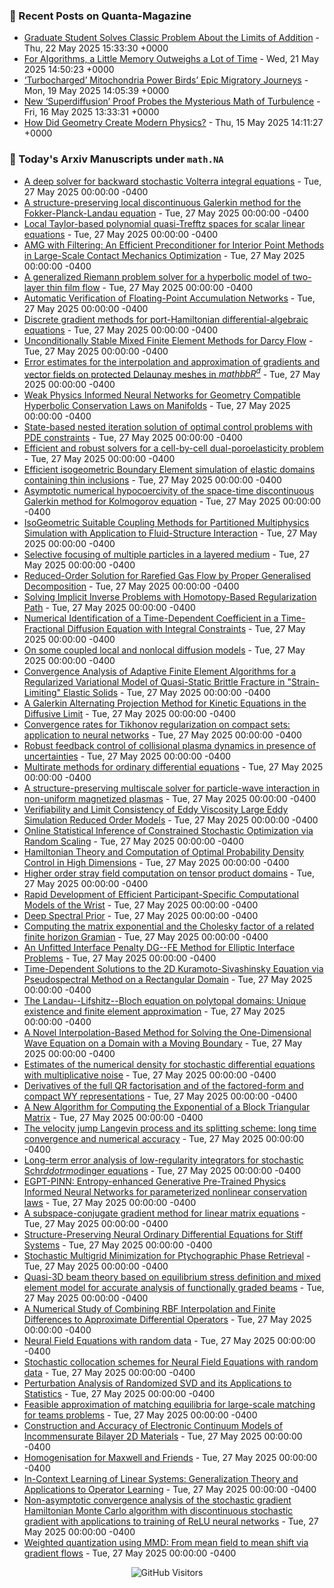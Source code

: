 ### 📝 Recent Posts on Quanta-Magazine
<!-- quanta starts -->
* <a href="https://www.quantamagazine.org/graduate-student-solves-classic-problem-about-the-limits-of-addition-20250522/">Graduate Student Solves Classic Problem About the Limits of Addition</a> - Thu, 22 May 2025 15:33:30 +0000
* <a href="https://www.quantamagazine.org/for-algorithms-a-little-memory-outweighs-a-lot-of-time-20250521/">For Algorithms, a Little Memory Outweighs a Lot of Time</a> - Wed, 21 May 2025 14:50:23 +0000
* <a href="https://www.quantamagazine.org/turbocharged-mitochondria-power-birds-epic-migratory-journeys-20250519/">‘Turbocharged’ Mitochondria Power Birds’ Epic Migratory Journeys</a> - Mon, 19 May 2025 14:05:39 +0000
* <a href="https://www.quantamagazine.org/new-superdiffusion-proof-probes-the-mysterious-math-of-turbulence-20250516/">New ‘Superdiffusion’ Proof Probes the Mysterious Math of Turbulence</a> - Fri, 16 May 2025 13:33:31 +0000
* <a href="https://www.quantamagazine.org/how-did-geometry-create-modern-physics-20250515/">How Did Geometry Create Modern Physics?</a> - Thu, 15 May 2025 14:11:27 +0000
<!-- quanta ends -->


### 📝 Today's Arxiv Manuscripts under ``math.NA``
<!-- arxiv-math-na starts -->
* <a href="https://arxiv.org/abs/2505.18297">A deep solver for backward stochastic Volterra integral equations</a> - Tue, 27 May 2025 00:00:00 -0400
* <a href="https://arxiv.org/abs/2505.18321">A structure-preserving local discontinuous Galerkin method for the Fokker-Planck-Landau equation</a> - Tue, 27 May 2025 00:00:00 -0400
* <a href="https://arxiv.org/abs/2505.18480">Local Taylor-based polynomial quasi-Trefftz spaces for scalar linear equations</a> - Tue, 27 May 2025 00:00:00 -0400
* <a href="https://arxiv.org/abs/2505.18576">AMG with Filtering: An Efficient Preconditioner for Interior Point Methods in Large-Scale Contact Mechanics Optimization</a> - Tue, 27 May 2025 00:00:00 -0400
* <a href="https://arxiv.org/abs/2505.18737">A generalized Riemann problem solver for a hyperbolic model of two-layer thin film flow</a> - Tue, 27 May 2025 00:00:00 -0400
* <a href="https://arxiv.org/abs/2505.18791">Automatic Verification of Floating-Point Accumulation Networks</a> - Tue, 27 May 2025 00:00:00 -0400
* <a href="https://arxiv.org/abs/2505.18810">Discrete gradient methods for port-Hamiltonian differential-algebraic equations</a> - Tue, 27 May 2025 00:00:00 -0400
* <a href="https://arxiv.org/abs/2505.18838">Unconditionally Stable Mixed Finite Element Methods for Darcy Flow</a> - Tue, 27 May 2025 00:00:00 -0400
* <a href="https://arxiv.org/abs/2505.18987">Error estimates for the interpolation and approximation of gradients and vector fields on protected Delaunay meshes in $mathbb{R}^d$</a> - Tue, 27 May 2025 00:00:00 -0400
* <a href="https://arxiv.org/abs/2505.19036">Weak Physics Informed Neural Networks for Geometry Compatible Hyperbolic Conservation Laws on Manifolds</a> - Tue, 27 May 2025 00:00:00 -0400
* <a href="https://arxiv.org/abs/2505.19062">State-based nested iteration solution of optimal control problems with PDE constraints</a> - Tue, 27 May 2025 00:00:00 -0400
* <a href="https://arxiv.org/abs/2505.19157">Efficient and robust solvers for a cell-by-cell dual-poroelasticity problem</a> - Tue, 27 May 2025 00:00:00 -0400
* <a href="https://arxiv.org/abs/2505.19170">Efficient isogeometric Boundary Element simulation of elastic domains containing thin inclusions</a> - Tue, 27 May 2025 00:00:00 -0400
* <a href="https://arxiv.org/abs/2505.19222">Asymptotic numerical hypocoercivity of the space-time discontinuous Galerkin method for Kolmogorov equation</a> - Tue, 27 May 2025 00:00:00 -0400
* <a href="https://arxiv.org/abs/2505.19346">IsoGeometric Suitable Coupling Methods for Partitioned Multiphysics Simulation with Application to Fluid-Structure Interaction</a> - Tue, 27 May 2025 00:00:00 -0400
* <a href="https://arxiv.org/abs/2505.19524">Selective focusing of multiple particles in a layered medium</a> - Tue, 27 May 2025 00:00:00 -0400
* <a href="https://arxiv.org/abs/2505.19555">Reduced-Order Solution for Rarefied Gas Flow by Proper Generalised Decomposition</a> - Tue, 27 May 2025 00:00:00 -0400
* <a href="https://arxiv.org/abs/2505.19608">Solving Implicit Inverse Problems with Homotopy-Based Regularization Path</a> - Tue, 27 May 2025 00:00:00 -0400
* <a href="https://arxiv.org/abs/2505.19738">Numerical Identification of a Time-Dependent Coefficient in a Time-Fractional Diffusion Equation with Integral Constraints</a> - Tue, 27 May 2025 00:00:00 -0400
* <a href="https://arxiv.org/abs/2505.19765">On some coupled local and nonlocal diffusion models</a> - Tue, 27 May 2025 00:00:00 -0400
* <a href="https://arxiv.org/abs/2505.19801">Convergence Analysis of Adaptive Finite Element Algorithms for a Regularized Variational Model of Quasi-Static Brittle Fracture in "Strain-Limiting" Elastic Solids</a> - Tue, 27 May 2025 00:00:00 -0400
* <a href="https://arxiv.org/abs/2505.19929">A Galerkin Alternating Projection Method for Kinetic Equations in the Diffusive Limit</a> - Tue, 27 May 2025 00:00:00 -0400
* <a href="https://arxiv.org/abs/2505.19936">Convergence rates for Tikhonov regularization on compact sets: application to neural networks</a> - Tue, 27 May 2025 00:00:00 -0400
* <a href="https://arxiv.org/abs/2505.19992">Robust feedback control of collisional plasma dynamics in presence of uncertainties</a> - Tue, 27 May 2025 00:00:00 -0400
* <a href="https://arxiv.org/abs/2505.20062">Multirate methods for ordinary differential equations</a> - Tue, 27 May 2025 00:00:00 -0400
* <a href="https://arxiv.org/abs/2505.20210">A structure-preserving multiscale solver for particle-wave interaction in non-uniform magnetized plasmas</a> - Tue, 27 May 2025 00:00:00 -0400
* <a href="https://arxiv.org/abs/2505.18310">Verifiability and Limit Consistency of Eddy Viscosity Large Eddy Simulation Reduced Order Models</a> - Tue, 27 May 2025 00:00:00 -0400
* <a href="https://arxiv.org/abs/2505.18327">Online Statistical Inference of Constrained Stochastic Optimization via Random Scaling</a> - Tue, 27 May 2025 00:00:00 -0400
* <a href="https://arxiv.org/abs/2505.18362">Hamiltonian Theory and Computation of Optimal Probability Density Control in High Dimensions</a> - Tue, 27 May 2025 00:00:00 -0400
* <a href="https://arxiv.org/abs/2505.19180">Higher order stray field computation on tensor product domains</a> - Tue, 27 May 2025 00:00:00 -0400
* <a href="https://arxiv.org/abs/2505.19282">Rapid Development of Efficient Participant-Specific Computational Models of the Wrist</a> - Tue, 27 May 2025 00:00:00 -0400
* <a href="https://arxiv.org/abs/2505.19873">Deep Spectral Prior</a> - Tue, 27 May 2025 00:00:00 -0400
* <a href="https://arxiv.org/abs/2310.13462">Computing the matrix exponential and the Cholesky factor of a related finite horizon Gramian</a> - Tue, 27 May 2025 00:00:00 -0400
* <a href="https://arxiv.org/abs/2312.15402">An Unfitted Interface Penalty DG--FE Method for Elliptic Interface Problems</a> - Tue, 27 May 2025 00:00:00 -0400
* <a href="https://arxiv.org/abs/2312.15559">Time-Dependent Solutions to the 2D Kuramoto-Sivashinsky Equation via Pseudospectral Method on a Rectangular Domain</a> - Tue, 27 May 2025 00:00:00 -0400
* <a href="https://arxiv.org/abs/2406.05808">The Landau--Lifshitz--Bloch equation on polytopal domains: Unique existence and finite element approximation</a> - Tue, 27 May 2025 00:00:00 -0400
* <a href="https://arxiv.org/abs/2408.16483">A Novel Interpolation-Based Method for Solving the One-Dimensional Wave Equation on a Domain with a Moving Boundary</a> - Tue, 27 May 2025 00:00:00 -0400
* <a href="https://arxiv.org/abs/2409.04991">Estimates of the numerical density for stochastic differential equations with multiplicative noise</a> - Tue, 27 May 2025 00:00:00 -0400
* <a href="https://arxiv.org/abs/2409.13374">Derivatives of the full QR factorisation and of the factored-form and compact WY representations</a> - Tue, 27 May 2025 00:00:00 -0400
* <a href="https://arxiv.org/abs/2410.03575">A New Algorithm for Computing the Exponential of a Block Triangular Matrix</a> - Tue, 27 May 2025 00:00:00 -0400
* <a href="https://arxiv.org/abs/2410.08846">The velocity jump Langevin process and its splitting scheme: long time convergence and numerical accuracy</a> - Tue, 27 May 2025 00:00:00 -0400
* <a href="https://arxiv.org/abs/2410.22201">Long-term error analysis of low-regularity integrators for stochastic Schr$ddot{rm o}$dinger equations</a> - Tue, 27 May 2025 00:00:00 -0400
* <a href="https://arxiv.org/abs/2501.01587">EGPT-PINN: Entropy-enhanced Generative Pre-Trained Physics Informed Neural Networks for parameterized nonlinear conservation laws</a> - Tue, 27 May 2025 00:00:00 -0400
* <a href="https://arxiv.org/abs/2501.02938">A subspace-conjugate gradient method for linear matrix equations</a> - Tue, 27 May 2025 00:00:00 -0400
* <a href="https://arxiv.org/abs/2503.01775">Structure-Preserving Neural Ordinary Differential Equations for Stiff Systems</a> - Tue, 27 May 2025 00:00:00 -0400
* <a href="https://arxiv.org/abs/2504.10118">Stochastic Multigrid Minimization for Ptychographic Phase Retrieval</a> - Tue, 27 May 2025 00:00:00 -0400
* <a href="https://arxiv.org/abs/2505.09127">Quasi-3D beam theory based on equilibrium stress definition and mixed element model for accurate analysis of functionally graded beams</a> - Tue, 27 May 2025 00:00:00 -0400
* <a href="https://arxiv.org/abs/2505.14232">A Numerical Study of Combining RBF Interpolation and Finite Differences to Approximate Differential Operators</a> - Tue, 27 May 2025 00:00:00 -0400
* <a href="https://arxiv.org/abs/2505.16343">Neural Field Equations with random data</a> - Tue, 27 May 2025 00:00:00 -0400
* <a href="https://arxiv.org/abs/2505.16443">Stochastic collocation schemes for Neural Field Equations with random data</a> - Tue, 27 May 2025 00:00:00 -0400
* <a href="https://arxiv.org/abs/2203.10262">Perturbation Analysis of Randomized SVD and its Applications to Statistics</a> - Tue, 27 May 2025 00:00:00 -0400
* <a href="https://arxiv.org/abs/2308.03550">Feasible approximation of matching equilibria for large-scale matching for teams problems</a> - Tue, 27 May 2025 00:00:00 -0400
* <a href="https://arxiv.org/abs/2406.15712">Construction and Accuracy of Electronic Continuum Models of Incommensurate Bilayer 2D Materials</a> - Tue, 27 May 2025 00:00:00 -0400
* <a href="https://arxiv.org/abs/2409.07084">Homogenisation for Maxwell and Friends</a> - Tue, 27 May 2025 00:00:00 -0400
* <a href="https://arxiv.org/abs/2409.12293">In-Context Learning of Linear Systems: Generalization Theory and Applications to Operator Learning</a> - Tue, 27 May 2025 00:00:00 -0400
* <a href="https://arxiv.org/abs/2409.17107">Non-asymptotic convergence analysis of the stochastic gradient Hamiltonian Monte Carlo algorithm with discontinuous stochastic gradient with applications to training of ReLU neural networks</a> - Tue, 27 May 2025 00:00:00 -0400
* <a href="https://arxiv.org/abs/2502.10600">Weighted quantization using MMD: From mean field to mean shift via gradient flows</a> - Tue, 27 May 2025 00:00:00 -0400
<!-- arxiv-math-na ends -->

<div align="center">
  
![GitHub Visitors](https://api.visitorbadge.io/api/visitors?path=https%3A%2F%2Fgithub.com%2Flowrank&label=profile%20views&labelColor=%231e1e2e&countColor=%23cba6f7)



</div>
